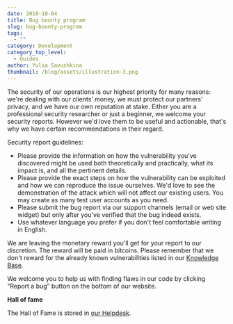 ```yaml
---
date: 2018-10-04
title: Bug bounty program
slug: bug-bounty-program
tags:
  - ""
category: Development
category_top_level:
  - Guides
author: Yulia Savushkina
thumbnail: /blog/assets/illustration-3.png
---
```

The security of our operations is our highest priority for many reasons: we're dealing with our clients’ money, we must protect our partners' privacy, and we have our own reputation at stake. Either you are a professional security researcher or just a beginner, we welcome your security reports. However we'd love them to be useful and actionable, that's why we have certain recommendations in their regard.

  Security report guidelines:

* Please provide the information on how the vulnerability you've discovered might be used both theoretically and practically, what its impact is, and all the pertinent details.
* Please provide the exact steps on how the vulnerability can be exploited and how we can reproduce the issue ourselves. We'd love to see the demonstration of the attack which will not affect our existing users. You may create as many test user accounts as you need.
* Please submit the bug report via our support channels (email or web site widget) but only after you've verified that the bug indeed exists.
* Use whatever language you prefer if you don't feel comfortable writing in English.

We are leaving the monetary reward you'll get for your report to our discretion. The reward will be paid in bitcoins. Please remember that we don't reward for the already known vulnerabilities listed in our [Knowledge Base](https://help.a-ads.com/en/article/bug-bounty-program-at-a-ads-17ryedq/).

We welcome you to help us with finding flaws in our code by clicking “Report a bug” button on the bottom of our website.

**Hall of fame**

The Hall of Fame is stored in [our Helpdesk](https://help.a-ads.com/en/article/bug-bounty-program-at-a-ads-17ryedq/).